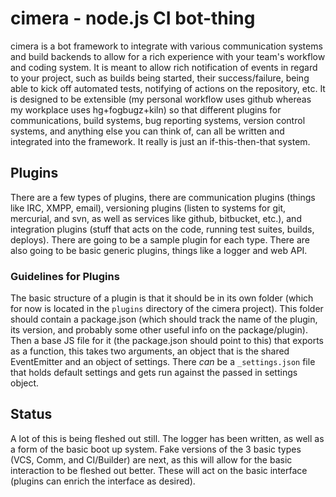 # cimera - node.js CI bot-thing

cimera is a bot framework to integrate with various communication systems and build backends to allow for a rich experience with your team's workflow and coding system.  It is meant to allow rich notification of events in regard to your project, such as builds being started, their success/failure, being able to kick off automated tests, notifying of actions on the repository, etc.  It is designed to be extensible (my personal workflow uses github whereas my workplace uses hg+fogbugz+kiln) so that different plugins for communications, build systems, bug reporting systems, version control systems, and anything else you can think of, can all be written and integrated into the framework.  It really is just an if-this-then-that system.

## Plugins

There are a few types of plugins, there are communication plugins (things like IRC, XMPP, email), versioning plugins (listen to systems for git, mercurial, and svn, as well as services like github, bitbucket, etc.), and integration plugins (stuff that acts on the code, running test suites, builds, deploys).  There are going to be a sample plugin for each type.  There are also going to be basic generic plugins, things like a logger and web API.

### Guidelines for Plugins

The basic structure of a plugin is that it should be in its own folder (which for now is located in the `plugins` directory of the cimera project).  This folder should contain a package.json (which should track the name of the plugin, its version, and probably some other useful info on the package/plugin).  Then a base JS file for it (the package.json should point to this) that exports as a function, this takes two arguments, an object that is the shared EventEmitter and an object of settings.  There *can* be a `_settings.json` file that holds default settings and gets run against the passed in settings object.

## Status

A lot of this is being fleshed out still.  The logger has been written, as well as a form of the basic boot up system.  Fake versions of the 3 basic types (VCS, Comm, and CI/Builder) are next, as this will allow for the basic interaction to be fleshed out better.  These will act on the basic interface (plugins can enrich the interface as desired).
